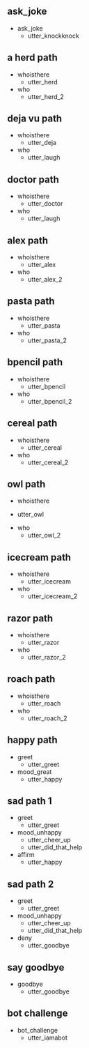 ## ask_joke
* ask_joke
  - utter_knockknock

## a herd path
* whoisthere
  - utter_herd
* who
  - utter_herd_2

 ## deja vu path
* whoisthere
  - utter_deja
* who
  - utter_laugh

## doctor path
* whoisthere
  - utter_doctor
* who 
  - utter_laugh

## alex path
* whoisthere
  - utter_alex
* who
  - utter_alex_2

## pasta path
* whoisthere
  - utter_pasta
* who
  - utter_pasta_2

## bpencil path
* whoisthere
  - utter_bpencil
* who
  - utter_bpencil_2

## cereal path
* whoisthere
  - utter_cereal
* who
  - utter_cereal_2

## owl path
* whoisthere
 - utter_owl
* who
  - utter_owl_2 

## icecream path
* whoisthere
  - utter_icecream
* who
  - utter_icecream_2


## razor path
* whoisthere
  - utter_razor
* who
  - utter_razor_2

## roach path
* whoisthere
  - utter_roach
* who
  - utter_roach_2

## happy path
* greet
  - utter_greet
* mood_great
  - utter_happy

## sad path 1
* greet
  - utter_greet
* mood_unhappy
  - utter_cheer_up
  - utter_did_that_help
* affirm
  - utter_happy

## sad path 2
* greet
  - utter_greet
* mood_unhappy
  - utter_cheer_up
  - utter_did_that_help
* deny
  - utter_goodbye

## say goodbye
* goodbye
  - utter_goodbye

## bot challenge
* bot_challenge
  - utter_iamabot

